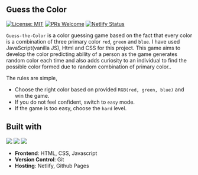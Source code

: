 ## Guess the Color
[![License: MIT](https://img.shields.io/badge/License-MIT-yellow.svg)](https://opensource.org/licenses/MIT) 
[![PRs Welcome](https://img.shields.io/badge/PRs-welcome-brightgreen.svg)](http://makeapullrequest.com) 
[![Netlify Status](https://api.netlify.com/api/v1/badges/d4e18567-fe57-4f04-8386-f1a1695a9b18/deploy-status)](https://app.netlify.com/sites/sayancr777-guess-the-color/deploys)

```Guess-the-Color``` is a color guessing game based on the fact that every color is a combination of three primary color ```red```, ```green``` and ```blue```. I have used JavaScript(vanilla JS), Html and CSS for this project. This game aims to develop the color predicting ability of a person as the game generates random color each time and also adds curiosity to an individual to find the possible color formed due to random combination of primary color..

The rules are simple, 
- Choose the right color based on provided `RGB(red, green, blue)` and win the game. 
- If you do not feel confident, switch to `easy` mode.
- If the game is too easy, choose the `hard` level.

## Built with
<img src="https://img.shields.io/badge/html5%20-%23E34F26.svg?&style=for-the-badge&logo=html5&logoColor=white"/>  <img src="https://img.shields.io/badge/css3%20-%231572B6.svg?&style=for-the-badge&logo=css3&logoColor=white"/> <img src="https://img.shields.io/badge/javascript%20-%23323330.svg?&style=for-the-badge&logo=javascript&logoColor=%23F7DF1E"/> 
- **Frontend**: HTML, CSS, Javascript
- **Version Control**: Git
- **Hosting**: Netlify, Github Pages
